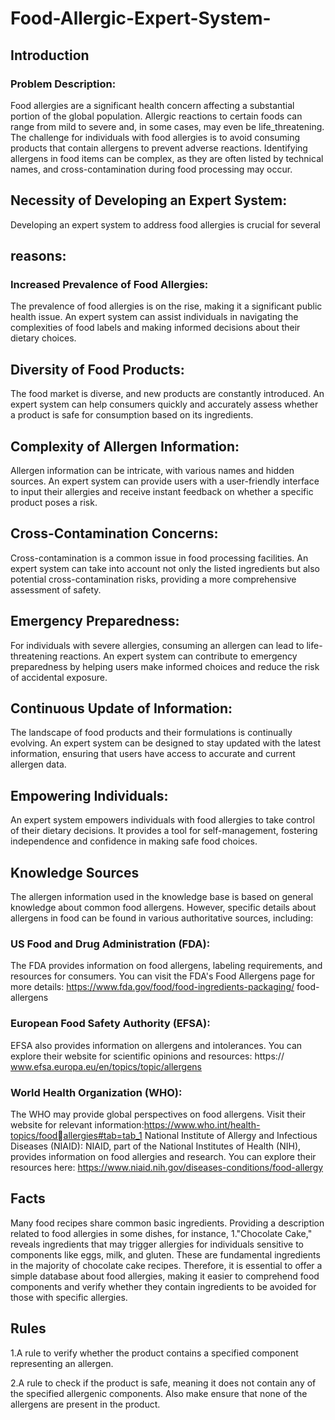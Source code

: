 # Food-Allergic-Expert-System-
## Introduction
### Problem Description:
Food allergies are a significant health concern affecting a substantial 
portion of the global population. Allergic reactions to certain foods can 
range from mild to severe and, in some cases, may even be life_threatening.
The challenge for individuals with food allergies is to avoid 
consuming products that contain allergens to prevent adverse reactions. 
Identifying allergens in food items can be complex, as they are often listed 
by technical names, and cross-contamination during food processing may occur.

## Necessity of Developing an Expert System:
Developing an expert system to address food allergies is crucial for several 
## reasons:
### Increased Prevalence of Food Allergies:
The prevalence of food allergies is on the rise, making it a significant 
public health issue. An expert system can assist individuals in navigating 
the complexities of food labels and making informed decisions about their 
dietary choices.
## Diversity of Food Products:
The food market is diverse, and new products are constantly introduced. 
An expert system can help consumers quickly and accurately assess 
whether a product is safe for consumption based on its ingredients.
## Complexity of Allergen Information:
Allergen information can be intricate, with various names and hidden 
sources. An expert system can provide users with a user-friendly interface 
to input their allergies and receive instant feedback on whether a specific 
product poses a risk.
## Cross-Contamination Concerns:
Cross-contamination is a common issue in food processing facilities. An 
expert system can take into account not only the listed ingredients but 
also potential cross-contamination
 risks, providing a more comprehensive assessment of safety.
## Emergency Preparedness:
For individuals with severe allergies, consuming an allergen can lead to 
life-threatening reactions. An expert system can contribute to emergency 
preparedness by helping users make informed choices and reduce the risk 
of accidental exposure.
## Continuous Update of Information:
The landscape of food products and their formulations is continually 
evolving. An expert system can be designed to stay updated with the 
latest information, ensuring that users have access to accurate and current 
allergen data.
## Empowering Individuals:
An expert system empowers individuals with food allergies to take control 
of their dietary decisions. It provides a tool for self-management, fostering 
independence and confidence in making safe food choices.
## Knowledge Sources
The allergen information used in the knowledge base is based on general 
knowledge about common food allergens. However, specific details about 
allergens in food can be found in various authoritative sources, including:
### US Food and Drug Administration (FDA):
The FDA provides information on food allergens, labeling requirements, 
and resources for consumers. You can visit the FDA's Food Allergens page 
for more details: https://www.fda.gov/food/food-ingredients-packaging/
food-allergens
### European Food Safety Authority (EFSA):
EFSA also provides information on allergens and intolerances. You can 
explore their website for scientific opinions and resources: https://
www.efsa.europa.eu/en/topics/topic/allergens
### World Health Organization (WHO):
The WHO may provide global perspectives on food allergens. Visit their 
website for relevant information:https://www.who.int/health-topics/foodallergies#tab=tab_1
National Institute of Allergy and Infectious Diseases (NIAID):
NIAID, part of the National Institutes of Health (NIH), provides information 
on food allergies and research. You can explore their resources here: 
https://www.niaid.nih.gov/diseases-conditions/food-allergy
 
## Facts
Many food recipes share common basic ingredients. Providing a 
description related to food allergies in some dishes, for instance, 
1."Chocolate Cake," reveals ingredients that may trigger allergies for 
individuals sensitive to components like eggs, milk, and gluten. These are 
fundamental ingredients in the majority of chocolate cake recipes. 
Therefore, it is essential to offer a simple database about food allergies, 
making it easier to comprehend food components and verify whether they 
contain ingredients to be avoided for those with specific allergies.
## Rules
1.A rule to verify whether the product contains a specified component representing an allergen.

2.A rule to check if the product is safe, meaning it does not contain any of 
the specified allergenic components. Also make ensure that none
 of the allergens are present in the product.

